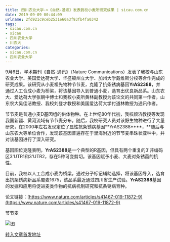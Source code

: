 ```yaml
---
title: 四川农业大学->《自然-通讯》发表我校小麦所研究成果 | sicau.com.cn
date: 2019-09-09 00:44:09
urlname: 2fd921c9ceb2531e60a3f93fb4fa0342
tags: 
- sicau.com.cn
- sicau
- 四川农业大学
- 川农大
categories:
- sicau.com.cn
- 四川农业大学
---
```



9月6日，学术期刊《自然-通讯》（Nature Communications）发表了我校与山东农业大学、美国爱达荷大学、华盛顿州立大学、加州大学戴维斯分校等合作完成的研究成果。该研究从小麦祖先物种节节麦，克隆了抗条锈病基因**YrAS2388**，并通过人工合成小麦为桥梁，将该基因导入到普通小麦，选育出优良新品系。山东农大、爱达荷大学张朝中博士和我校小麦所黄林副教授为该论文的共同第一作者，山东农大吴佳洁教授、我校刘登才教授和美国爱达荷大学付道林教授为通讯作者。

节节麦是普通小麦D基因组的供体物种。在上世纪80年代初，我校颜济教授等发现我国新疆、黄河流域有节节麦分布。随后，我校研究人员对该野生物种进行了大量研究，在2000年左右发现定位了显性抗条锈病基因**YrAS2388****，**随后与山东农大等单位合作，发现该基因普遍存在于里海附近的节节麦串珠状亚种中，并对该基因进行了深入研究。

基因图位克隆表明，**YrAS2388**是一个典型的R基因，但具有两个重复的3'非编码区3'UTR1和3'UTR2，存在5种可变剪切。该基因赋予小麦、大麦对条锈菌的抗性。

目前，我校以人工合成小麦为桥梁，通过分子标记辅助选择，将该基因导入，选育出抗条锈病新品系蜀麦1675，该品系最近通过四川省生产试验。**YrAS2388**基因的发掘和应用将促进麦类作物的抗病机制研究和抗条锈病育种。

论文链接：[https://www.nature.com/articles/s41467-019-11872-9](https://www.nature.com/articles/s41467-019-11872-9)

节节麦



![图](https://news.sicau.edu.cn/__local/2/5D/59/DF6335B2781F92B2B21E5C58450_A8DCE37B_12906.jpg)

[转入文章首发地址](https://news.sicau.edu.cn/info/1135/53190.htm)